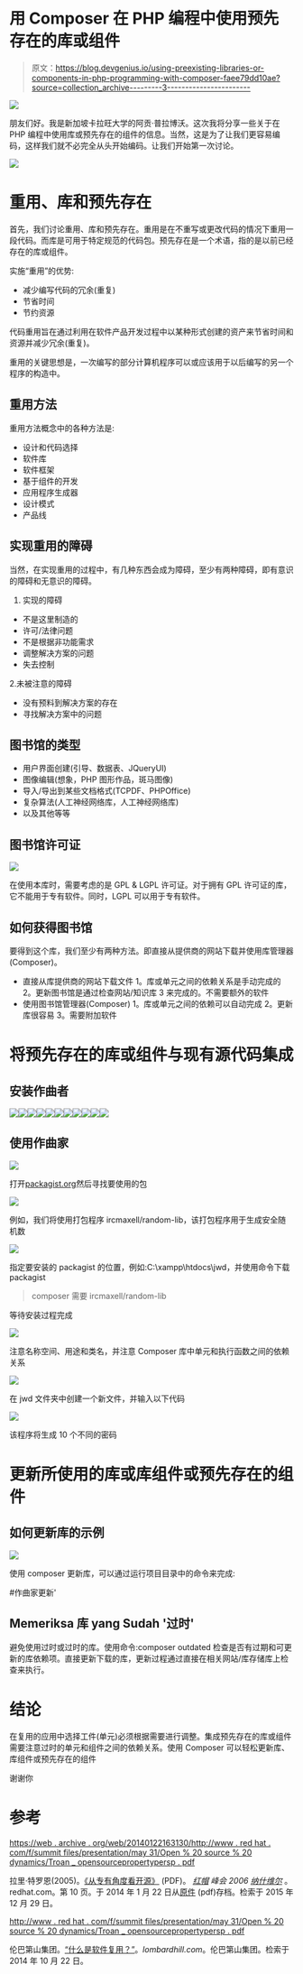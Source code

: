 # 用 Composer 在 PHP 编程中使用预先存在的库或组件

> 原文：<https://blog.devgenius.io/using-preexisting-libraries-or-components-in-php-programming-with-composer-faee79dd10ae?source=collection_archive---------3----------------------->

![](img/fcf01b153a05c7d20b28d80b78412c28.png)

朋友们好。我是新加坡卡拉旺大学的阿贡·普拉博沃。这次我将分享一些关于在 PHP 编程中使用库或预先存在的组件的信息。当然，这是为了让我们更容易编码，这样我们就不必完全从头开始编码。让我们开始第一次讨论。

![](img/391e35a4a67298716d04fe4894f634c7.png)

# 重用、库和预先存在

首先，我们讨论重用、库和预先存在。重用是在不重写或更改代码的情况下重用一段代码。而库是可用于特定规范的代码包。预先存在是一个术语，指的是以前已经存在的库或组件。

实施“重用”的优势:

*   减少编写代码的冗余(重复)
*   节省时间
*   节约资源

代码重用旨在通过利用在软件产品开发过程中以某种形式创建的资产来节省时间和资源并减少冗余(重复)。

重用的关键思想是，一次编写的部分计算机程序可以或应该用于以后编写的另一个程序的构造中。

## 重用方法

重用方法概念中的各种方法是:

*   设计和代码选择
*   软件库
*   软件框架
*   基于组件的开发
*   应用程序生成器
*   设计模式
*   产品线

## 实现重用的障碍

当然，在实现重用的过程中，有几种东西会成为障碍，至少有两种障碍，即有意识的障碍和无意识的障碍。

1.  实现的障碍

*   不是这里制造的
*   许可/法律问题
*   不是根据非功能需求
*   调整解决方案的问题
*   失去控制

2.未被注意的障碍

*   没有预料到解决方案的存在
*   寻找解决方案中的问题

## 图书馆的类型

*   用户界面创建(引导、数据表、JQueryUI)
*   图像编辑(想象，PHP 图形作品，斑马图像)
*   导入/导出到某些文档格式(TCPDF、PHPOffice)
*   复杂算法(人工神经网络库，人工神经网络库)
*   以及其他等等

## 图书馆许可证

![](img/81c321ca65bfa07787d68cf916bbab90.png)

在使用本库时，需要考虑的是 GPL & LGPL 许可证。对于拥有 GPL 许可证的库，它不能用于专有软件。同时，LGPL 可以用于专有软件。

## 如何获得图书馆

要得到这个库，我们至少有两种方法。即直接从提供商的网站下载并使用库管理器(Composer)。

*   直接从库提供商的网站下载文件
    1。库或单元之间的依赖关系是手动完成的
    2。更新图书馆是通过检查网站/知识库
    3 来完成的。不需要额外的软件
*   使用图书馆管理器(Composer)
    1。库或单元之间的依赖可以自动完成
    2。更新库很容易
    3。需要附加软件

# 将预先存在的库或组件与现有源代码集成

## 安装作曲者

![](img/c9c7a22175080e1a186f663d0a185439.png)![](img/21c57ce7bc4acb7535903f310a1b7965.png)![](img/9d0844ba1479e3f80381d70d1c2b671f.png)![](img/06f24fca73f97f318ae0883a0974941e.png)![](img/434d81a3e6fb679fdd45e98360d7c266.png)![](img/42926cb7d15ceaee8557f249aa8134dd.png)![](img/49726398d969469f7adb217f46f1df9a.png)![](img/003898b47209b3e324e0dc6f93e4f4e8.png)![](img/e437f5a58c039e727f9a8f4c2c3b0553.png)![](img/6b14b397f34e2e303074d1b4cce06e61.png)![](img/54233e581ecb35a29cf17420f0d4317d.png)

## 使用作曲家

![](img/85669402435f2eaff787ba44f504c6a7.png)

打开[packagist.org](https://packagist.org/)然后寻找要使用的包

![](img/7b1f31a4a29f46dca80f36cc1396a604.png)

例如，我们将使用打包程序 ircmaxell/random-lib，该打包程序用于生成安全随机数

![](img/af8c689f7c3abc5e7df37471d52ca4f4.png)

指定要安装的 packagist 的位置，例如:C:\xampp\htdocs\jwd，并使用命令下载 packagist

> composer 需要 ircmaxell/random-lib

等待安装过程完成

![](img/24ca179411c92242a1b392f3b376d6e7.png)

注意名称空间、用途和类名，并注意 Composer 库中单元和执行函数之间的依赖关系

![](img/3d5454a7eafda6785fa1606512bd5af4.png)

在 jwd 文件夹中创建一个新文件，并输入以下代码

![](img/331430edd20ae5ef9d0e6ed63a513aff.png)

该程序将生成 10 个不同的密码

# 更新所使用的库或库组件或预先存在的组件

## 如何更新库的示例

![](img/c6b0f7fc358349b544654d5c079207b6.png)

使用 composer 更新库，可以通过运行项目目录中的命令来完成:

#作曲家更新'

## Memeriksa 库 yang Sudah '过时'

避免使用过时或过时的库。使用命令:composer outdated 检查是否有过期和可更新的库依赖项。直接更新下载的库，更新过程通过直接在相关网站/库存储库上检查来执行。

# 结论

在复用的应用中选择工件(单元)必须根据需要进行调整。集成预先存在的库或组件需要注意过时的单元和组件之间的依赖关系。使用 Composer 可以轻松更新库、库组件或预先存在的组件

谢谢你

# 参考

[https://web . archive . org/web/20140122163130/http://www . red hat . com/f/summit files/presentation/may 31/Open % 20 source % 20 dynamics/Troan _ opensourcepropertypersp . pdf](https://web.archive.org/web/20140122163130/http://www.redhat.com/f/summitfiles/presentation/May31/Open%20Source%20Dynamics/Troan_OpenSourceProprietyPersp.pdf)

拉里·特罗恩(2005)。[《从专有角度看开源》](https://web.archive.org/web/20140122163130/http:/www.redhat.com/f/summitfiles/presentation/May31/Open%20Source%20Dynamics/Troan_OpenSourceProprietyPersp.pdf) (PDF)。 [*红帽*](https://en.wikipedia.org/wiki/RedHat) *峰会 2006* [*纳什维尔*](https://en.wikipedia.org/wiki/Nashville) 。redhat.com。第 10 页。于 2014 年 1 月 22 日从[原件](http://www.redhat.com/f/summitfiles/presentation/May31/Open%20Source%20Dynamics/Troan_OpenSourceProprietyPersp.pdf) (pdf)存档。检索于 2015 年 12 月 29 日。

[http://www . red hat . com/f/summit files/presentation/may 31/Open % 20 source % 20 dynamics/Troan _ opensourcepropertypersp . pdf](http://www.redhat.com/f/summitfiles/presentation/May31/Open%20Source%20Dynamics/Troan_OpenSourceProprietyPersp.pdf)

伦巴第山集团。[“什么是软件复用？”](http://lombardhill.com/what_reuse.htm)。*lombardhill.com*。伦巴第山集团。检索于 2014 年 10 月 22 日。